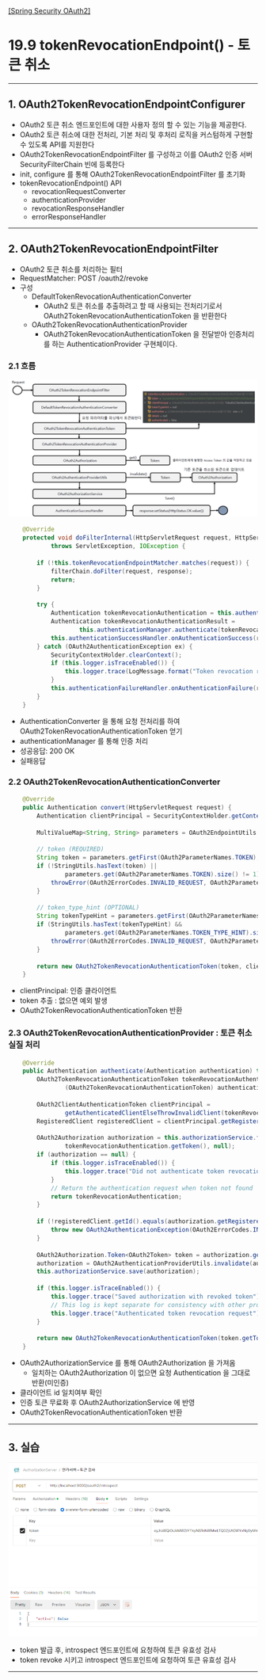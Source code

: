 <nav>
    <a href="../.." target="_blank">[Spring Security OAuth2]</a>
</nav>

# 19.9 tokenRevocationEndpoint() - 토큰 취소

---

## 1. OAuth2TokenRevocationEndpointConfigurer
- OAuth2 토큰 취소 엔드포인트에 대한 사용자 정의 할 수 있는 기능을 제공한다.
- OAuth2 토큰 취소에 대한 전처리, 기본 처리 및 후처리 로직을 커스텀하게 구현할 수 있도록 API를 지원한다
- OAuth2TokenRevocationEndpointFilter 를 구성하고 이를 OAuth2 인증 서버 SecurityFilterChain 빈에 등록한다
- init, configure 를 통해 OAuth2TokenRevocationEndpointFilter 를 초기화
- tokenRevocationEndpoint() API
  - revocationRequestConverter
  - authenticationProvider
  - revocationResponseHandler
  - errorResponseHandler

---

## 2. OAuth2TokenRevocationEndpointFilter
- OAuth2 토큰 취소를 처리하는 필터
- RequestMatcher: POST /oauth2/revoke
- 구성
  - DefaultTokenRevocationAuthenticationConverter
    - OAuth2 토큰 취소를 추출하려고 할 때 사용되는 전처리기로서 OAuth2TokenRevocationAuthenticationToken 을 반환한다
  - OAuth2TokenRevocationAuthenticationProvider
    - OAuth2TokenRevocationAuthenticationToken 을 전달받아 인증처리를 하는 AuthenticationProvider 구현체이다.

### 2.1 흐름
![revocation-1](./imgs/revocation-1.png)

```java
	@Override
	protected void doFilterInternal(HttpServletRequest request, HttpServletResponse response, FilterChain filterChain)
			throws ServletException, IOException {

		if (!this.tokenRevocationEndpointMatcher.matches(request)) {
			filterChain.doFilter(request, response);
			return;
		}

		try {
			Authentication tokenRevocationAuthentication = this.authenticationConverter.convert(request);
			Authentication tokenRevocationAuthenticationResult =
					this.authenticationManager.authenticate(tokenRevocationAuthentication);
			this.authenticationSuccessHandler.onAuthenticationSuccess(request, response, tokenRevocationAuthenticationResult);
		} catch (OAuth2AuthenticationException ex) {
			SecurityContextHolder.clearContext();
			if (this.logger.isTraceEnabled()) {
				this.logger.trace(LogMessage.format("Token revocation request failed: %s", ex.getError()), ex);
			}
			this.authenticationFailureHandler.onAuthenticationFailure(request, response, ex);
		}
	}
```
- AuthenticationConverter 을 통해 요청 전처리를 하여 OAuth2TokenRevocationAuthenticationToken 얻기
- authenticationManager 를 통해 인증 처리
- 성공응답: 200 OK
- 실패응답

### 2.2 OAuth2TokenRevocationAuthenticationConverter
```java
	@Override
	public Authentication convert(HttpServletRequest request) {
		Authentication clientPrincipal = SecurityContextHolder.getContext().getAuthentication();

		MultiValueMap<String, String> parameters = OAuth2EndpointUtils.getFormParameters(request);

		// token (REQUIRED)
		String token = parameters.getFirst(OAuth2ParameterNames.TOKEN);
		if (!StringUtils.hasText(token) ||
				parameters.get(OAuth2ParameterNames.TOKEN).size() != 1) {
			throwError(OAuth2ErrorCodes.INVALID_REQUEST, OAuth2ParameterNames.TOKEN);
		}

		// token_type_hint (OPTIONAL)
		String tokenTypeHint = parameters.getFirst(OAuth2ParameterNames.TOKEN_TYPE_HINT);
		if (StringUtils.hasText(tokenTypeHint) &&
				parameters.get(OAuth2ParameterNames.TOKEN_TYPE_HINT).size() != 1) {
			throwError(OAuth2ErrorCodes.INVALID_REQUEST, OAuth2ParameterNames.TOKEN_TYPE_HINT);
		}

		return new OAuth2TokenRevocationAuthenticationToken(token, clientPrincipal, tokenTypeHint);
	}
```
- clientPrincipal: 인증 클라이언트
- token 추출 : 없으면 예외 발생
- OAuth2TokenRevocationAuthenticationToken 반환

### 2.3 OAuth2TokenRevocationAuthenticationProvider : 토큰 취소 실질 처리
```java
	@Override
	public Authentication authenticate(Authentication authentication) throws AuthenticationException {
		OAuth2TokenRevocationAuthenticationToken tokenRevocationAuthentication =
				(OAuth2TokenRevocationAuthenticationToken) authentication;

		OAuth2ClientAuthenticationToken clientPrincipal =
				getAuthenticatedClientElseThrowInvalidClient(tokenRevocationAuthentication);
		RegisteredClient registeredClient = clientPrincipal.getRegisteredClient();

		OAuth2Authorization authorization = this.authorizationService.findByToken(
				tokenRevocationAuthentication.getToken(), null);
		if (authorization == null) {
			if (this.logger.isTraceEnabled()) {
				this.logger.trace("Did not authenticate token revocation request since token was not found");
			}
			// Return the authentication request when token not found
			return tokenRevocationAuthentication;
		}

		if (!registeredClient.getId().equals(authorization.getRegisteredClientId())) {
			throw new OAuth2AuthenticationException(OAuth2ErrorCodes.INVALID_CLIENT);
		}

		OAuth2Authorization.Token<OAuth2Token> token = authorization.getToken(tokenRevocationAuthentication.getToken());
		authorization = OAuth2AuthenticationProviderUtils.invalidate(authorization, token.getToken());
		this.authorizationService.save(authorization);

		if (this.logger.isTraceEnabled()) {
			this.logger.trace("Saved authorization with revoked token");
			// This log is kept separate for consistency with other providers
			this.logger.trace("Authenticated token revocation request");
		}

		return new OAuth2TokenRevocationAuthenticationToken(token.getToken(), clientPrincipal);
	}
```
- OAuth2AuthorizationService 를 통해 OAuth2Authorization 을 가져옴
  - 일치하는 OAuth2Authorization 이 없으면 요청 Authentication 을 그대로 반환(미인증)
- 클라이언트 id 일치여부 확인
- 인증 토큰 무료화 후 OAuth2AuthorizationService 에 반영
- OAuth2TokenRevocationAuthenticationToken 반환

---

## 3. 실습
![revocation-2](./imgs/revocation-2.png)

- token 발급 후, introspect 엔드포인트에 요청하여 토큰 유효성 검사
- token revoke 시키고 introspect 엔드포인트에 요청하여 토큰 유효성 검사

---
